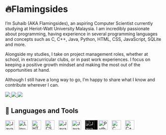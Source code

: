 # 🔥Flamingsides

I’m Suhaib (AKA Flamingsides), an aspiring Computer Scientist currently studying at Heriot-Watt University Malaysia. I am incredibly passionate about programming, having experience in several programming languages and concepts such as C, C++, Java, Python, HTML, CSS, JavaScript, SQLite and more.

Alongside my studies, I take on project management roles, whether at school, in extracurricular clubs, or in past work experiences. I focus on keeping a positive growth mindset and making the most out of the opportunities at hand.

Although I still have a long way to go, I’m happy to share what I know and contribute wherever I can.

<a href="https://www.linkedin.com/in/suhaib-hameed-zuberi/">
    <img src="https://custom-icon-badges.demolab.com/badge/LinkedIn-blue?style=for-the-badge&logo=linkedin&logoColor=white">
</a>
<a href="mailto:suhaib.zuberi2@gmail.com">
    <img src="https://custom-icon-badges.demolab.com/badge/Email-red?style=for-the-badge&logo=mail&logoColor=white">
</a>
<a href="https://api.whatsapp.com/send?phone=601139814185&text=Hi%20Suhaib!%20👋%0AI%20saw%20your%20profile%20online%20and%20would%20like%20to%20talk.">
    <img src="https://custom-icon-badges.demolab.com/badge/WhatsApp-dark_green?style=for-the-badge&logo=whatsapp&logoColor=white">
</a>
<br>

## 🧰 Languages and Tools

<img align="left" alt="Java" width="30px" style="padding-right:10px;" src="https://cdn.jsdelivr.net/gh/devicons/devicon/icons/java/java-original.svg"/>
<img align="left" alt="Linux" width="30px" style="padding-right:10px;" src="https://cdn.jsdelivr.net/gh/devicons/devicon/icons/linux/linux-original.svg" />
<img align="left" alt="HTML" width="30px" style="padding-right:10px;" src="https://cdn.jsdelivr.net/gh/devicons/devicon/icons/html5/html5-plain.svg" />
<img align="left" alt="CSS" width="30px" style="padding-right:10px;" src="https://cdn.jsdelivr.net/gh/devicons/devicon/icons/css3/css3-plain.svg" />
<img align="left" alt="JavaScript" width="30px" style="padding-right:10px;" src="https://cdn.jsdelivr.net/gh/devicons/devicon/icons/javascript/javascript-plain.svg" />
<img align="left" alt="JavaScript" width="30px" style="padding-right:10px;" src="https://cdn.jsdelivr.net/gh/devicons/devicon@latest/icons/bootstrap/bootstrap-original.svg" />
<img align="left" alt="JavaScript" width="30px" style="padding-right:10px; filter: invert(99%) sepia(1%) saturate(2%) hue-rotate(160deg) brightness(105%) contrast(101%); background-color: white;" src="https://cdn.jsdelivr.net/gh/devicons/devicon@latest/icons/flask/flask-original.svg" />
<img align="left" alt="Python" width="30px" style="padding-right:10px;" src="https://cdn.jsdelivr.net/gh/devicons/devicon/icons/python/python-plain.svg" />
<img align="left" alt="C" width="30px" style="padding-right:10px;" src="https://cdn.jsdelivr.net/gh/devicons/devicon/icons/c/c-plain.svg" />
<img align="left" alt="C++" width="30px" style="padding-right:10px;" src="https://cdn.jsdelivr.net/gh/devicons/devicon/icons/cplusplus/cplusplus-plain.svg" />
<br>
